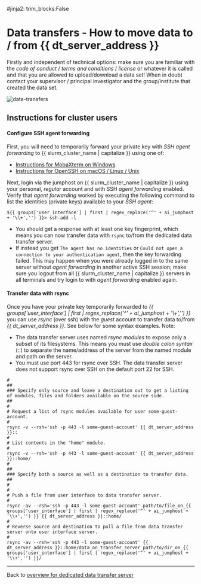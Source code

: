 #jinja2: trim_blocks:False
# Data transfers - How to move data to / from {{ dt_server_address }}

Firstly and independent of technical options: make sure you are familiar with the _code of conduct_ / _terms and conditions_ / _license_ or whatever it is called and that you are allowed to upload/download a data set!
When in doubt contact your supervisor / principal investigator and the group/institute that created the data set.

![data-transfers](img/dedicated-dt-server.svg)

## Instructions for cluster users

#### Configure SSH agent forwarding

First, you will need to temporarily forward your private key with _SSH agent forwarding_ to {{ slurm_cluster_name | capitalize }} using one of:

* [Instructions for MobaXterm on Windows](../ssh-agent-forwarding-mobaxterm/)
* [Instructions for OpenSSH on macOS / Linux / Unix](../ssh-agent-forwarding-openssh/)

Next, login via the jumphost on {{ slurm_cluster_name | capitalize }} using your personal, _regular_ account and with SSH _agent forwarding_ enabled.
Verify that _agent forwarding_ worked by executing the following command to list the identities (private keys) available to your _SSH agent_:
```
${{ groups['user_interface'] | first | regex_replace('^' + ai_jumphost + '\\+','') }}> ssh-add -l
```

* You should get a response with at least one key fingerprint, which means you can now transfer data with ```rsync``` to/from the dedicated data transfer server.
* If instead you get ```The agent has no identities``` or ```Could not open a connection to your authentication agent```, 
  then the key forwarding failed. 
  This may happen when you were already logged in to the same server without _agent forwarding_ in another active SSH session;
  make sure you logout from all {{ slurm_cluster_name | capitalize }} servers in all terminals and try login to with _agent forwarding_ enabled again.

#### Transfer data with rsync

Once you have your private key temporarily forwarded to _{{ groups['user_interface'] | first | regex_replace('^' + ai_jumphost + '\\+','') }}_
you can use _rsync_ (over ssh) with the _guest_ account to transfer data to/from _{{ dt_server_address }}_.
See below for some syntax examples.
Note:

 * The data transfer server uses named _rsync modules_ to expose only a subset of its filesystems.
   This means you must use _double colon syntax_ (::) to separate the name/address of the server from the named module and path on the server.
 * You must use port 443 for rsync over SSH. The data transfer server does not support rsync over SSH on the default port 22 for SSH.

```
#
##
### Specify only source and leave a destination out to get a listing of modules, files and folders available on the source side.
##
#
# Request a list of rsync modules available for user some-guest-account.
#
rsync -v --rsh='ssh -p 443 -l some-guest-account' {{ dt_server_address }}::
#
# List contents in the "home" module.
#
rsync -v --rsh='ssh -p 443 -l some-guest-account' {{ dt_server_address }}::home/
#
##
### Specify both a source as well as a destination to transfer data.
##
#
#
# Push a file from user interface to data transfer server.
#
rsync -av --rsh='ssh -p 443 -l some-guest-account' path/to/file_on_{{ groups['user_interface'] | first | regex_replace('^' + ai_jumphost + '\\+','') }} {{ dt_server_address }}::home/
#
# Reverse source and destination to pull a file from data transfer server onto user interface server.
#
rsync -av --rsh='ssh -p 443 -l some-guest-account' {{ dt_server_address }}::home/data_on_transfer_server path/to/dir_on_{{ groups['user_interface'] | first | regex_replace('^' + ai_jumphost + '\\+','') }}/
```

-----

Back to [overview for dedicated data transfer server](../dedicated-dt-server-overview/)